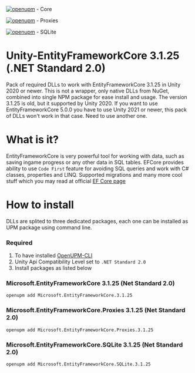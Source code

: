 [![openupm](https://img.shields.io/npm/v/Unity-EntityFrameworkCore.3.1.25?label=openupm&registry_uri=https://package.openupm.com)](https://openupm.com/packages/Unity-EntityFrameworkCore.3.1.25/) - Core

[![openupm](https://img.shields.io/npm/v/Unity-EntityFrameworkCore.Proxies.3.1.25?label=openupm&registry_uri=https://package.openupm.com)](https://openupm.com/packages/Unity-EntityFrameworkCore.Proxies.3.1.25/) - Proxies

[![openupm](https://img.shields.io/npm/v/Unity-EntityFrameworkCore.SQLite.3.1.25?label=openupm&registry_uri=https://package.openupm.com)](https://openupm.com/packages/Unity-EntityFrameworkCore.SQLite.3.1.25/) - SQLite

# Unity-EntityFrameworkCore 3.1.25 (.NET Standard 2.0)
Pack of required DLLs to work with EntityFrameworkCore 3.1.25 in Unity 2020 or newer. This is not a wrapper, only native DLLs from NuGet, combined into single NPM package for ease install and usage. The version 3.1.25 is old, but it supported by Unity 2020. If you want to use EntityFrameworkCore 5.0.0 you have to use Unity 2021 or newer, this pack of DLLs won't work in that case. Need to use another one.

# What is it?
EntityFrameworkCore is very powerful tool for working with data, such as saving ingame progress or any other data in SQL tables. EFCore provides ability to use `Code First` feature for avoiding SQL queries and work with C# classes, properties and LINQ. Supported migrations and many more cool stuff which you may read at official [EF Core page](https://docs.microsoft.com/en-us/ef/core/)

# How to install
DLLs are splited to three dedicated packages, each one can be installed as UPM package using command line. 

### Required
1. To have installed [OpenUPM-CLI](https://openupm.com/docs/getting-started.html)
2. Unity Api Compatibility Level set to `.NET Standard 2.0`
3. Install packages as listed below

### Microsoft.EntityFrameworkCore 3.1.25 (Net Standard 2.0)
```
openupm add Microsoft.EntityFrameworkCore.3.1.25
```


### Microsoft.EntityFrameworkCore.Proxies 3.1.25 (Net Standard 2.0)
```
openupm add Microsoft.EntityFrameworkCore.Proxies.3.1.25
```


### Microsoft.EntityFrameworkCore.SQLite 3.1.25 (Net Standard 2.0)
```
openupm add Microsoft.EntityFrameworkCore.SQLite.3.1.25
```
